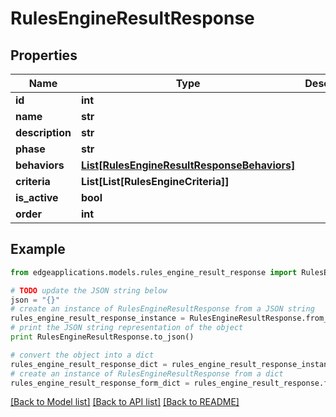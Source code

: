 # RulesEngineResultResponse


## Properties
Name | Type | Description | Notes
------------ | ------------- | ------------- | -------------
**id** | **int** |  | 
**name** | **str** |  | 
**description** | **str** |  | [optional] 
**phase** | **str** |  | 
**behaviors** | [**List[RulesEngineResultResponseBehaviors]**](RulesEngineResultResponseBehaviors.md) |  | [optional] 
**criteria** | **List[List[RulesEngineCriteria]]** |  | 
**is_active** | **bool** |  | 
**order** | **int** |  | 

## Example

```python
from edgeapplications.models.rules_engine_result_response import RulesEngineResultResponse

# TODO update the JSON string below
json = "{}"
# create an instance of RulesEngineResultResponse from a JSON string
rules_engine_result_response_instance = RulesEngineResultResponse.from_json(json)
# print the JSON string representation of the object
print RulesEngineResultResponse.to_json()

# convert the object into a dict
rules_engine_result_response_dict = rules_engine_result_response_instance.to_dict()
# create an instance of RulesEngineResultResponse from a dict
rules_engine_result_response_form_dict = rules_engine_result_response.from_dict(rules_engine_result_response_dict)
```
[[Back to Model list]](../README.md#documentation-for-models) [[Back to API list]](../README.md#documentation-for-api-endpoints) [[Back to README]](../README.md)


